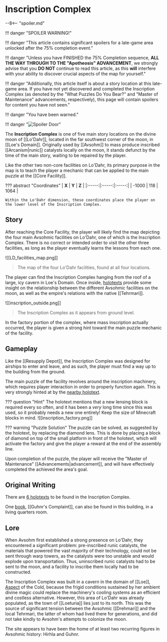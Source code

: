 # Inscription Complex

--8<-- "spoiler.md"

!!! danger "SPOILER WARNING!"

!!! danger "This article contains significant spoilers for a late-game area unlocked after the 75% completion event."

!!! danger "Unless you have FINISHED the 75% Completion sequence, **ALL THE WAY THROUGH TO THE "Apotheosis" ADVANCEMENT**, we strongly advise that you **DO NOT** continue to read this article, as this **will** interfere with your ability to discover crucial aspects of the map for yourself."

!!! danger "Additionally, this article itself is about a story location at this late-game area. If you have not yet discovered and completed the Inscription Complex (as denoted by the "What Puzzles Do You Bear?" and "Master of Maintenance" advancements, respectively), this page will contain spoilers for content you have not seen."

!!! danger "You have been warned."

!!! danger "![Spoiler Door](/assets/img/spoiler_door.png)"

The **Inscription Complex** is one of five main story locations on the divine moon of [[Lo'Dahr]], located in the far southwest corner of the moon, in [[Loe's Domain]]. Originally used by [[Avsohm]] to mass produce inscribed [[Arcanism|runic]] catalysts locally on the moon, it stands defunct by the time of the main story, waiting to be repaired by the player.

Like the other two non-core facilities on Lo'Dahr, its primary purpose in the map is to teach the player a mechanic that can be applied to the main puzzle at the [[Core Facility]]. 

??? abstract "Coordinates"
    | **X** | **Y** | **Z** |
    |:-----:|:-----:|:-----:|
    | -1000   |  118   | 1064  |

    Within the Lo'Dahr dimension, these coordinates place the player on the lower level of the Inscription Complex.

## Story
After reaching the Core Facility, the player will likely find the map depicting the four main Avsohmic facilities on Lo'Dahr, one of which is the Inscription Complex. There is no correct or intended order to visit the other three facilities, as long as the player eventually learns the lessons from each one. 

![[LD_facilities_map.png]]
> The map of the four Lo'Dahr facilities, found at all four locations.

The player can find the Inscription Complex hanging from the roof of a large, icy cavern in Loe's Domain. Once inside, [holotexts](/Story_and_Features/Holotexts/) provide some insight on the relationship between the different Avsohmic facilities on the moon, as well as the empire's relations with the native [[Tehrmari]]. 

![[inscription_outside.png]]
> The Inscription Complex as it appears from ground level.

In the factory portion of the complex, where mass inscription actually occurred, the player is given a strong hint toward the main puzzle mechanic of the facility.

## Gameplay
Like the [[Resupply Depot]], the Inscription Complex was designed for airships to enter and leave, and as such, the player must find a way up to the building from the ground.

The main puzzle of the facility revolves around the inscription machinery, which requires player interaction in order to properly function again. This is very strongly hinted at by the [nearby holotext](inscription_factory.md).

??? question "Hint"
    The holotext mentions that a new lensing block is required every so often, and it has been a *very* long time since this was used, so it probably needs a new one entirely! Keep the size of Minecraft blocks in mind.
    ![[inscription_factory.png]]

??? warning "Puzzle Solution"
    The puzzle can be solved, as suggested by the holotext, by replacing the diamond lens. This is done by placing a block of diamond on top of the small platform in front of the holotext, which will activate the factory and give the player a reward at the end of the assembly line.

Upon completion of the puzzle, the player will receive the "Master of Maintenance" [[Advancements|advancement]], and will have effectively completed the achieved the area's goal.

## Original Writing
There are [6 holotexts](/Story_and_Features/Holotexts/Post-75_Areas/Inscription_Complex/) to be found in the Inscription Complex.

One [book](/Lore/Books/), [[Guhnr's Complaint]], can also be found in this building, in a living quarters room.

## Lore
When Avsohm first established a strong presence on Lo'Dahr, they encountered a significant problem: pre-inscribed runic catalysts, the materials that powered the vast majority of their technology, could not be sent through warp towers, as the catalysts were too unstable and would explode upon transportation. Thus, uninscribed runic catalysts had to be sent to the moon, and a facility to inscribe them locally had to be constructed. 

The Inscription Complex was built in a cavern in the domain of [[Loe]], [Aspect](/Lore/Higher_Beings/Aspects/) of the Cold, because the frigid conditions sustained by her ambient divine magic could replace the machinery's cooling systems as an efficient and costless alternative. However, this area of Lo'Dahr was already populated, as the town of [[Loeturia]] lies just to its north. This was the source of significant tension between the Avsohmic [[Drehmari]] and the local Tehrmari, the latter of whom had lived there for generations, and did not take kindly to Avsohm's attempts to colonize the moon. 

The site appears to have been the home of at least two recurring figures in Avsohmic history: Hirhla and Guhnr.
